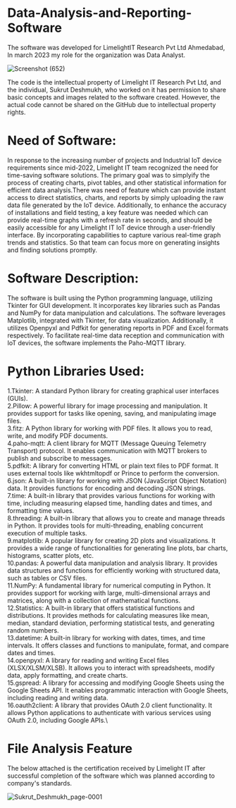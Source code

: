 # Data-Analysis-and-Reporting-Software

The software was developed for LimelightIT Research Pvt Ltd Ahmedabad, In march 2023 my role for the organization was Data Analyst.

![Screenshot (652)](https://github.com/SukrutDeshmukh/Data-Analysis-and-Reporting-Software/assets/127339353/f84f8df7-26d1-4e6e-9f8e-f0a12e1f86f7)

The code is the intellectual property of Limelight IT Research Pvt Ltd, and the individual, Sukrut Deshmukh, who worked on it has permission to share basic concepts and images related to the software created. However, the actual code cannot be shared on the GitHub due to intellectual property rights.

# Need of Software: 

In response to the increasing number of projects and Industrial IoT device requirements since mid-2022, Limelight IT team recognized the need for time-saving software solutions. The primary goal was to simplyify the process of creating charts, pivot tables, and other statistical information for efficient data analysis.There was need of feature which can provide instant access to direct statistics, charts, and reports by simply uploading the raw data file generated by the IoT device. Additionally, to enhance the accuracy of installations and field testing, a key feature was needed which can provide real-time graphs with a refresh rate in seconds, and should be easily accessible for any Limelight IT IoT device through a user-friendly interface.  By incorporating capabilities to capture various real-time graph trends and statistics. So that team can focus more on generating insights and finding solutions promptly.

# Software Description: 

The software is built using the Python programming language, utilizing Tkinter for GUI development. It incorporates key libraries such as Pandas and NumPy for data manipulation and calculations. The software leverages Matplotlib, integrated with Tkinter, for data visualization. Additionally, it utilizes Openpyxl and Pdfkit for generating reports in PDF and Excel formats respectively. To facilitate real-time data reception and communication with IoT devices, the software implements the Paho-MQTT library.

# Python Libraries Used:

1.Tkinter: A standard Python library for creating graphical user interfaces (GUIs). \
2.Pillow: A powerful library for image processing and manipulation. It provides support for tasks like opening, saving, and manipulating image files.\
3.fitz: A Python library for working with PDF files. It allows you to read, write, and modify PDF documents.\
4.paho-mqtt: A client library for MQTT (Message Queuing Telemetry Transport) protocol. It enables communication with MQTT brokers to publish and subscribe to messages.\
5.pdfkit: A library for converting HTML or plain text files to PDF format. It uses external tools like wkhtmltopdf or Prince to perform the conversion.\
6.json: A built-in library for working with JSON (JavaScript Object Notation) data. It provides functions for encoding and decoding JSON strings.\
7.time: A built-in library that provides various functions for working with time, including measuring elapsed time, handling dates and times, and formatting time values.\
8.threading: A built-in library that allows you to create and manage threads in Python. It provides tools for multi-threading, enabling concurrent execution of multiple tasks.\
9.matplotlib: A popular library for creating 2D plots and visualizations. It provides a wide range of functionalities for generating line plots, bar charts, histograms, scatter plots, etc.\
10.pandas: A powerful data manipulation and analysis library. It provides data structures and functions for efficiently working with structured data, such as tables or CSV files.\
11.NumPy: A fundamental library for numerical computing in Python. It provides support for working with large, multi-dimensional arrays and matrices, along with a collection of mathematical functions.\
12.Statistics: A built-in library that offers statistical functions and distributions. It provides methods for calculating measures like mean, median, standard deviation, performing statistical tests, and generating random numbers.\
13.datetime: A built-in library for working with dates, times, and time intervals. It offers classes and functions to manipulate, format, and compare dates and times.\
14.openpyxl: A library for reading and writing Excel files (XLSX/XLSM/XLSB). It allows you to interact with spreadsheets, modify data, apply formatting, and create charts.\
15.gspread: A library for accessing and modifying Google Sheets using the Google Sheets API. It enables programmatic interaction with Google Sheets, including reading and writing data.\
16.oauth2client: A library that provides OAuth 2.0 client functionality. It allows Python applications to authenticate with various services using OAuth 2.0, including Google APIs.\

# File Analysis Feature 










The below attached is the certification received by Limelight IT after successful completion of the software which was planned according to company's standards.

![Sukrut_Deshmukh_page-0001](https://github.com/SukrutDeshmukh/Data-Analysis-and-Reporting-Software/assets/127339353/e45ddb81-8a66-4fc9-a3b1-253c084306e8)
